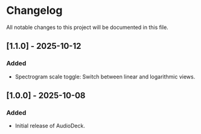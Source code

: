 # Changelog

All notable changes to this project will be documented in this file.

## [1.1.0] - 2025-10-12

### Added

- Spectrogram scale toggle: Switch between linear and logarithmic views.

## [1.0.0] - 2025-10-08

### Added

- Initial release of AudioDeck.
